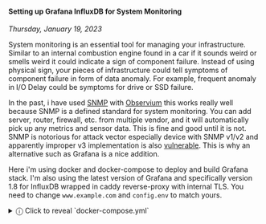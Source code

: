 #### Setting up Grafana InfluxDB for System Monitoring
_Thursday, January 19, 2023_

System monitoring is an essential tool for managing your infrastructure. 
Similar to an internal combustion engine found in a car if it sounds weird 
or smells weird it could indicate a sign of component failure. Instead of 
using physical sign, your pieces of infrastructure could tell symptoms 
of component failure in form of data anomaly. For example, frequent anomaly 
in I/O Delay could be symptoms for drive or SSD failure. 

In the past, i have used [SNMP](https://en.wikipedia.org/wiki/Simple_Network_Management_Protocol) 
with [Observium](https://www.observium.org/) this 
works really well because SNMP is a defined standard for system monitoring. 
You can add server, router, firewall, etc. from multiple vendor, and it will 
automatically pick up any metrics and sensor data. This is fine and good until 
it is not. SNMP is notorious for attack vector especially device with SNMP v1/v2 
and apparently improper v3 implementation is also 
[vulnerable](https://quickview.cloudapps.cisco.com/quickview/bug/CSCtw74132). 
This is why an alternative such as Grafana is a nice addition.

Here i'm using docker and docker-compose to deploy and build Grafana stack. 
I'm also using the latest version of Grafana and specifically version 1.8 for 
InfluxDB wrapped in caddy reverse-proxy with internal TLS. You need to change 
`www.example.com` and `config.env` to match yours.
<details>
<summary>&#9432; Click to reveal `docker-compose.yml`</summary>
```
version: '3.6'
services:
  caddywebserver:
    image: caddy:latest
    restart: unless-stopped
    ports:
      - "80:80"
      - "443:443"
      - "443:443/udp"
    networks:
      monitoring-br:
        ipv4_address: 172.101.72.10
    command: /bin/sh -c "echo \"$$CADDYFILE\" > /etc/caddy/Caddyfile; caddy run --config /etc/caddy/Caddyfile --adapter caddyfile"
    environment:
      CADDYFILE: | 
          www.example.com {
            tls internal
            reverse_proxy http://172.101.72.11:3000
          }
    volumes:
      - ./caddy/data:/data
      - ./caddy/config:/config
     
  grafana:
    image: grafana/grafana:latest
    depends_on:
      - influxdb
    env_file: config.env
    links:
      - influxdb
    networks:
      monitoring-br:
        ipv4_address: 172.101.72.11
    volumes:
      - grafana_data:/var/lib/grafana
      - ./grafana/provisioning/:/etc/grafana/provisioning/
      - ./grafana/dashboards/:/var/lib/grafana/dashboards/
    
  influxdb:
    image: influxdb:1.8
    env_file: config.env
    networks:
      monitoring-br:
        ipv4_address: 172.101.72.12
    ports:
      - 8086:8086
    volumes:
      - ./:/imports
      - influxdb_data:/var/lib/influxdb

volumes:
  grafana_data: {}
  influxdb_data: {}
  
networks:
  monitoring-br:
      driver: bridge
      ipam:
        driver: default
        config:
          - subnet: 172.101.72.0/24
```
</details>

<details>
<summary>&#9432; Click to reveal `config.env`</summary>
```
# Grafana options
GF_SECURITY_ADMIN_USER=admin
GF_SECURITY_ADMIN_PASSWORD=admin
GF_INSTALL_PLUGINS=

# InfluxDB options
# INFLUXDB_HTTP_AUTH_ENABLED=true
INFLUXDB_DB=influx-tank
INFLUXDB_ADMIN_USER=influxdb-admin
INFLUXDB_ADMIN_PASSWORD=influxdb-passwd
```
</details>

<div class="row">
	<div class="col-sm-4"></div>
	<div class="col-sm-4">
		<div class="img-thumbnail">
			<img class="img-fluid" loading="lazy" src="./posts/2023-01-19-setting-up-grafana-influxdb-for-system-monitoring/01.png" alt="img">
		</div>
	</div>
	<div class="col-sm-4"></div>
</div>

Save the config file above and run docker-compose to build and deply the image. 
After everything is up and running, Login to Grafana dashboard and go to 
`Configuration > Data sources > Add data source`. In `HTTP` section, fill the 
URL as `http://influxdb:8086`. Then in `InfluxDB Details` fill the `Database, User, Password` 
according to `config.env`. If everything is working, you can create new 
[Dashboards](https://grafana.com/docs/grafana/latest/dashboards/) or analyze and visualize the 
data from [Explore](https://grafana.com/docs/grafana/latest/explore/).

You also need to set up Agent to collect and push data to InfluxDB. One of the options is 
[Telegraf](https://docs.influxdata.com/telegraf/v1.21/introduction/getting-started/).